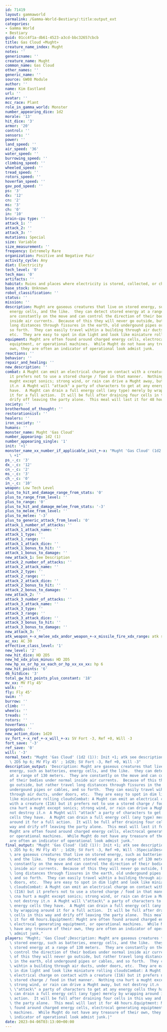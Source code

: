```yaml
---
id: 71419
layout: gammaworld
permalink: /Gamma-World-Bestiary/:title:output_ext
categories:
- Gamma World
- Bestiary
guid: 01cc4f1a-db61-4523-a3cd-bbc32657cbcb
title: Gas Cloud «Mught»
creature_name_index: Mught
notes: ''
genericname: ''
creature_name: Mught
common_name: Gas Cloud
other_names: ''
generic_name: ''
source: GW08 Module
author: ''
name: Kim Eastland
url: ''
avatar: ''
mcc_race: Plant
role_in_gamma_world: Monster
number_appearing_dice: 1d2
morale: '13'
hit_dice: '3'
armor: '20'
control: ''
sensors: ''
power: ''
land_speed: ''
air_speed: '36'
water_speed: ''
burrowing_speed: ''
climbing_speed: ''
wheeled_speed: ''
tread_speed: ''
rotors_speed: ''
hoverfan_speed: ''
gav_pod_speed: ''
ps: '3'
dx: '12'
cn: '2'
ms: '3'
ch: '0'
in: '10'
brain-cpu type: ''
attack_1: ''
attack_2: ''
attack_3: ''
mutations: Special
size: Variable
size_measurement: ''
frequency: Extremely Rare
organization: Positive and Negative Pair
activity_cycle: Any
diet: Electricity
tech_level: '0'
tech_max: '0'
artifacts: ''
habitat: Ruins and places where electricity is stored, collected, or charged.
base_stock: Unknown
robot_classification: ''
status: ''
mission: ''
description: Mught are gaseous creatures that live on stored energy, such as batteries,
  energy cells, and the like.  they can detect stored energy at a range of 130 meters.  They
  are constantly on the move and can control the direction of their bodies under normal
  inside air currents.  Because of this they will never go outside, but rather travel
  long distances through fissures in the earth, old undergound pipes or cables, and
  so forth.  They can easily travel wihtin a building through air ducts, under doors,
  etc.  They are easy to spot in dim light and look like miniature rolling clouds
equipment: Mught are often found around charged energy cells, electrocal generating
  equiptment, or operational machines.  While Mught do not have any treasure of their
  own, they are often an indicator of operational look admist junk.
reactions: ''
behavior: ''
repair_and_healing: ''
new_description: ''
combat: A Mught can emit an electrical charge on contact with a creature (I16) but
  it prefers not to use a stored charge / food in that manner.  Nothing cna hurt a
  mught except sonics; strong wind, or rain can drive a Mught away, but not destroy
  it.n  A Mught will "attack" a party of characters to get at any energy cells they
  have.  A Mught can drain a full energy cell (any type) merely by wrapping around
  it for a full action.  It will be full after draining four cells in this way and
  drify off leaving the party alone.  This meal will last it for 48 hours.
society: ''
brotherhood_of_thought: ''
restorationsist: ''
healers: ''
iron_society: ''
humans: ''
monster_name: Mught 'Gas Cloud'
number_appearing: 1d2 (1)
number_appearing_single: '1'
init: '+1'
monster_name_xx_number_if_applicable_init_+-x: "Mught 'Gas Cloud' (1d2 (1)): Init\
  \ +1"
ps_-_c: '3'
dx_-_c: '12'
cn_-_c: '2'
ms_-_c: '3'
ch_-_c: '0'
in_-_c: '10'
weapon: Low Tech Level
plus_to_hit_and_damage_range_from_stats: '0'
plus_to_range_from_level: ''
plus_to_range: '0'
plus_to_hit_and_damage_melee_from_stats: '-3'
plus_to_melee_from_level: ''
plus_to_melee: '-3'
plus_to_generic_attack_from_level: '0'
attack_1_number_of_attacks: ''
attack_1_attack_name: ''
attack_1_type: ''
attack_1_range: ''
attack_1_attack_dice: ''
attack_1_bonus_to_hit: ''
attack_1_bonus_to_damage: ''
new_attack_1: See Description
attack_2_number_of_attacks: ''
attack_2_attack_name: ''
attack_2_type: ''
attack_2_range: ''
attack_2_attack_dice: ''
attack_2_bonus_to_hit: ''
attack_2_bonus_to_damage: ''
new_attack_2: ''
attack_3_number_of_attacks: ''
attack_3_attack_name: ''
attack_3_type: ''
attack_3_range: ''
attack_3_attack_dice: ''
attack_3_bonus_to_hit: ''
attack_3_bonus_to_damage: ''
new_attack_3: ''
atk_weapon_+-x_melee_xdx_andor_weapon_+-x_missile_fire_xdx_range: atk see description
ac_xx: AC 30
effective_class_level: '1'
new_level: '2'
new_hit_dice: HD 2D5
new_hd_xdx_plus_minus: HD 2D5
new_hp_xx_or_hp_xx_each_or_hp_xx_xx_xx: hp 6
new_hit_points: '6'
d6_hitdice: '3'
total_gw_hit_points_plus_constant: '18'
mv_xx: MV Fly 45'
walk: ''
fly: Fly 45'
swim: ''
burrow: ''
climb: ''
wheels: ''
treads: ''
rotors: ''
hoverfans: ''
gravpods: ''
new_action_dice: 1d20
sv_fort_+-x_ref_+-x_will_+-x: SV Fort -3, Ref +0, Will -3
fort_save: '-3'
ref_save: '0'
will: '-3'
normal_text: "Mught 'Gas Cloud' (1d2 (1)): Init +1; atk see description; AC 30; HD\
  \ 2D5 hp 6; MV Fly 45' ; 1d20; SV Fort -3, Ref +0, Will -3"
description_output: 'Description: Mught are gaseous creatures that live on stored
  energy, such as batteries, energy cells, and the like.  they can detect stored energy
  at a range of 130 meters.  They are constantly on the move and can control the direction
  of their bodies under normal inside air currents.  Because of this they will never
  go outside, but rather travel long distances through fissures in the earth, old
  undergound pipes or cables, and so forth.  They can easily travel wihtin a building
  through air ducts, under doors, etc.  They are easy to spot in dim light and look
  like miniature rolling cloudsCombat: A Mught can emit an electrical charge on contact
  with a creature (I16) but it prefers not to use a stored charge / food in that manner.  Nothing
  cna hurt a mught except sonics; strong wind, or rain can drive a Mught away, but
  not destroy it.n  A Mught will "attack" a party of characters to get at any energy
  cells they have.  A Mught can drain a full energy cell (any type) merely by wrapping
  around it for a full action.  It will be full after draining four cells in this
  way and drify off leaving the party alone.  This meal will last it for 48 hours.Equiptment:
  Mught are often found around charged energy cells, electrocal generating equiptment,
  or operational machines.  While Mught do not have any treasure of their own, they
  are often an indicator of operational look admist junk.'
final_output: "Mught 'Gas Cloud' (1d2 (1)): Init +1; atk see description; AC 30; HD\
  \ 2D5 hp 6; MV Fly 45' ; 1d20; SV Fort -3, Ref +0, Will -3SpecialDescription: Mught\
  \ are gaseous creatures that live on stored energy, such as batteries, energy cells,\
  \ and the like.  they can detect stored energy at a range of 130 meters.  They are\
  \ constantly on the move and can control the direction of their bodies under normal\
  \ inside air currents.  Because of this they will never go outside, but rather travel\
  \ long distances through fissures in the earth, old undergound pipes or cables,\
  \ and so forth.  They can easily travel wihtin a building through air ducts, under\
  \ doors, etc.  They are easy to spot in dim light and look like miniature rolling\
  \ cloudsCombat: A Mught can emit an electrical charge on contact with a creature\
  \ (I16) but it prefers not to use a stored charge / food in that manner.  Nothing\
  \ cna hurt a mught except sonics; strong wind, or rain can drive a Mught away, but\
  \ not destroy it.n  A Mught will \"attack\" a party of characters to get at any\
  \ energy cells they have.  A Mught can drain a full energy cell (any type) merely\
  \ by wrapping around it for a full action.  It will be full after draining four\
  \ cells in this way and drify off leaving the party alone.  This meal will last\
  \ it for 48 hours.Equiptment: Mught are often found around charged energy cells,\
  \ electrocal generating equiptment, or operational machines.  While Mught do not\
  \ have any treasure of their own, they are often an indicator of operational look\
  \ admist junk."
players: "Mught; 'Gas Cloud';Description: Mught are gaseous creatures that live on\
  \ stored energy, such as batteries, energy cells, and the like.  they can detect\
  \ stored energy at a range of 130 meters.  They are constantly on the move and can\
  \ control the direction of their bodies under normal inside air currents.  Because\
  \ of this they will never go outside, but rather travel long distances through fissures\
  \ in the earth, old undergound pipes or cables, and so forth.  They can easily travel\
  \ wihtin a building through air ducts, under doors, etc.  They are easy to spot\
  \ in dim light and look like miniature rolling cloudsCombat: A Mught can emit an\
  \ electrical charge on contact with a creature (I16) but it prefers not to use a\
  \ stored charge / food in that manner.  Nothing cna hurt a mught except sonics;\
  \ strong wind, or rain can drive a Mught away, but not destroy it.n  A Mught will\
  \ \"attack\" a party of characters to get at any energy cells they have.  A Mught\
  \ can drain a full energy cell (any type) merely by wrapping around it for a full\
  \ action.  It will be full after draining four cells in this way and drify off leaving\
  \ the party alone.  This meal will last it for 48 hours.Equiptment: Mught are often\
  \ found around charged energy cells, electrocal generating equiptment, or operational\
  \ machines.  While Mught do not have any treasure of their own, they are often an\
  \ indicator of operational look admist junk.|"
date: 2023-04-06T03:13:00+00:00
---
```

</br>